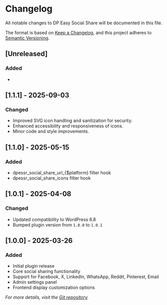 # Changelog

All notable changes to DP Easy Social Share will be documented in this file.

The format is based on [Keep a Changelog](https://keepachangelog.com/en/1.0.0/), 
and this project adheres to [Semantic Versioning](https://semver.org/spec/v2.0.0.html).

## [Unreleased]
### Added
- 

## [1.1.1] - 2025-09-03  
### Changed  
- Improved SVG icon handling and sanitization for security.
- Enhanced accessibility and responsiveness of icons.
- Minor code and style improvements.

## [1.1.0] - 2025-05-15  
### Added  
- dpessr_social_share_url_{$platform} filter hook
- dpessr_social_share_icons filter hook

## [1.0.1] - 2025-04-08
### Changed
- Updated compatibility to WordPress 6.8
- Bumped plugin version from `1.0.0` to `1.0.1`

## [1.0.0] - 2025-03-26
### Added
- Initial plugin release
- Core social sharing functionality
- Support for Facebook, X, LinkedIn, WhatsApp, Reddit, Pinterest, Email
- Admin settings panel
- Frontend display customization options

*For more details, visit the [Git repository](https://github.com/DivyangPrajapati/dp-easy-social-share.git).*